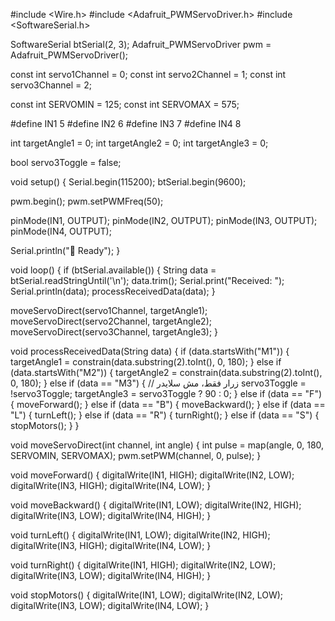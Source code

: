 #include <Wire.h>
#include <Adafruit_PWMServoDriver.h>
#include <SoftwareSerial.h>

SoftwareSerial btSerial(2, 3);
Adafruit_PWMServoDriver pwm = Adafruit_PWMServoDriver();

const int servo1Channel = 0;
const int servo2Channel = 1;
const int servo3Channel = 2;

const int SERVOMIN = 125;
const int SERVOMAX = 575;

#define IN1 5
#define IN2 6
#define IN3 7
#define IN4 8

int targetAngle1 = 0;
int targetAngle2 = 0;
int targetAngle3 = 0;

bool servo3Toggle = false;

void setup() {
  Serial.begin(115200);
  btSerial.begin(9600);

  pwm.begin();
  pwm.setPWMFreq(50);

  pinMode(IN1, OUTPUT);
  pinMode(IN2, OUTPUT);
  pinMode(IN3, OUTPUT);
  pinMode(IN4, OUTPUT);

  Serial.println("🔌 Ready");
}

void loop() {
  if (btSerial.available()) {
    String data = btSerial.readStringUntil('\n');
    data.trim();
    Serial.print("Received: ");
    Serial.println(data);
    processReceivedData(data);
  }

  moveServoDirect(servo1Channel, targetAngle1);
  moveServoDirect(servo2Channel, targetAngle2);
  moveServoDirect(servo3Channel, targetAngle3);
}

void processReceivedData(String data) {
  if (data.startsWith("M1")) {
    targetAngle1 = constrain(data.substring(2).toInt(), 0, 180);
  } else if (data.startsWith("M2")) {
    targetAngle2 = constrain(data.substring(2).toInt(), 0, 180);
  } else if (data == "M3") {
    // زرار فقط، مش سلايدر
    servo3Toggle = !servo3Toggle;
    targetAngle3 = servo3Toggle ? 90 : 0;
  } else if (data == "F") {
    moveForward();
  } else if (data == "B") {
    moveBackward();
  } else if (data == "L") {
    turnLeft();
  } else if (data == "R") {
    turnRight();
  } else if (data == "S") {
    stopMotors();
  }
}

void moveServoDirect(int channel, int angle) {
  int pulse = map(angle, 0, 180, SERVOMIN, SERVOMAX);
  pwm.setPWM(channel, 0, pulse);
}

void moveForward() {
  digitalWrite(IN1, HIGH);
  digitalWrite(IN2, LOW);
  digitalWrite(IN3, HIGH);
  digitalWrite(IN4, LOW);
}

void moveBackward() {
  digitalWrite(IN1, LOW);
  digitalWrite(IN2, HIGH);
  digitalWrite(IN3, LOW);
  digitalWrite(IN4, HIGH);
}

void turnLeft() {
  digitalWrite(IN1, LOW);
  digitalWrite(IN2, HIGH);
  digitalWrite(IN3, HIGH);
  digitalWrite(IN4, LOW);
}

void turnRight() {
  digitalWrite(IN1, HIGH);
  digitalWrite(IN2, LOW);
  digitalWrite(IN3, LOW);
  digitalWrite(IN4, HIGH);
}

void stopMotors() {
  digitalWrite(IN1, LOW);
  digitalWrite(IN2, LOW);
  digitalWrite(IN3, LOW);
  digitalWrite(IN4, LOW);
}

